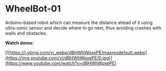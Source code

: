 # WheelBot-01
Arduino-based robot which can measure the distance ahead of it using ultra-sonic sensor 
and decide where to go next, thus avoiding crashes with walls and obstacles.

**Watch demo:**

[![https://i.ytimg.com/vi_webp/dBHWhWpxePE/maxresdefault.webp](https://img.youtube.com/vi/dBHWhWpxePE/0.jpg)](https://www.youtube.com/watch?v=dBHWhWpxePE)

